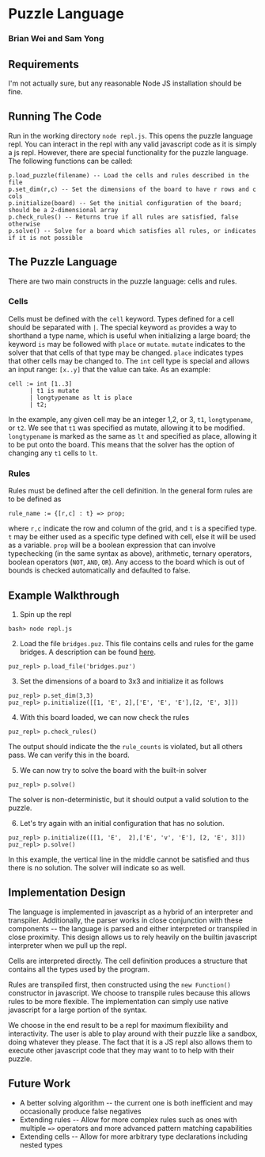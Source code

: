 # Puzzle Language
### Brian Wei and Sam Yong

## Requirements
I'm not actually sure, but any reasonable Node JS installation should be fine.

## Running The Code
Run in the working directory ``node repl.js``.  This opens the puzzle language repl.
You can interact in the repl with any valid javascript code as it is simply a js repl.
However, there are special functionality for the puzzle language.  The following functions can be called:

```
p.load_puzzle(filename) -- Load the cells and rules described in the file
p.set_dim(r,c) -- Set the dimensions of the board to have r rows and c cols
p.initialize(board) -- Set the initial configuration of the board; should be a 2-dimensional array
p.check_rules() -- Returns true if all rules are satisfied, false otherwise
p.solve() -- Solve for a board which satisfies all rules, or indicates if it is not possible
```

## The Puzzle Language
There are two main constructs in the puzzle language: cells and rules.
### Cells
Cells must be defined with the ``cell`` keyword.  Types defined for a cell should be separated with `|`.
The special keyword ``as`` provides a way to shorthand a type name, which is useful when initializing a
large board; the keyword ``is`` may be followed with ``place`` or ``mutate``. ``mutate`` indicates to the
solver that that cells of that type may be changed. ``place`` indicates types that other cells may be
changed to. The ``int`` cell type is special and allows an input range: ``[x..y]`` that the value can take.
As an example:

```
cell := int [1..3]
      | t1 is mutate
      | longtypename as lt is place
      | t2;
```

In the example, any given cell may be an integer 1,2, or 3, ``t1``, ``longtypename``, or ``t2``.  We see that ``t1``
was specified as mutate, allowing it to be modified.  ``longtypename`` is marked as the same as ``lt`` and specified as
place, allowing it to be put onto the board.  This means that the solver has the option of changing any ``t1`` cells to ``lt``.

### Rules
Rules must be defined after the cell definition.  In the general form rules are to be defined as

```
rule_name := {[r,c] : t} => prop;
```
where ``r,c`` indicate the row and column of the grid, and ``t`` is a specified type.  ``t`` may be either used as a specific type
defined with cell, else it will be used as a variable.  ``prop`` will be a boolean expression that can involve typechecking
(in the same syntax as above), arithmetic, ternary operators, boolean operators (``NOT``, ``AND``, ``OR``).  Any access to the
board which is out of bounds is checked automatically and defaulted to false.

## Example Walkthrough
1. Spin up the repl
```
bash> node repl.js
```
2. Load the file ``bridges.puz``.  This file contains cells and rules for the game bridges.  A description can be found
[here](https://en.wikipedia.org/wiki/Hashiwokakero).
```
puz_repl> p.load_file('bridges.puz')
```
3. Set the dimensions of a board to 3x3 and initialize it as follows
```
puz_repl> p.set_dim(3,3)
puz_repl> p.initialize([[1, 'E', 2],['E', 'E', 'E'],[2, 'E', 3]])
```
4. With this board loaded, we can now check the rules
```
puz_repl> p.check_rules()
```
The output should indicate the the ``rule_counts`` is violated, but all others pass.  We can verify this in the board.

5. We can now try to solve the board with the built-in solver
```
puz_repl> p.solve()
```
The solver is non-deterministic, but it should output a valid solution to the puzzle.

6.  Let's try again with an initial configuration that has no solution.
```
puz_repl> p.initialize([[1, 'E',  2],['E', 'v', 'E'], [2, 'E', 3]])
puz_repl> p.solve()
```
In this example, the vertical line in the middle cannot be satisfied and thus there is no solution.
The solver will indicate so as well.

## Implementation Design
The language is implemented in javascript as a hybrid of an interpreter and transpiler.  Additionally, the parser works in
close conjunction with these components -- the language is parsed and either interpreted or transpiled in close proximity.
This design allows us to rely heavily on the builtin javascript interpreter when we pull up the repl.

Cells are interpreted directly.  The cell definition produces a structure that contains all the types used by the program.

Rules are transpiled first, then constructed using the ``new Function()`` constructor in javascript.  We choose to transpile
rules because this allows rules to be more flexible.  The implementation can simply use native javascript for a large portion
of the syntax.

We choose in the end result to be a repl for maximum flexibility and interactivity.  The user is able to play around
with their puzzle like a sandbox, doing whatever they please.  The fact that it is a JS repl also allows them to execute
other javascript code that they may want to to help with their puzzle.

## Future Work
* A better solving algorithm -- the current one is both inefficient and may occasionally produce false negatives
* Extending rules -- Allow for more complex rules such as ones with multiple ``=>`` operators and more advanced
pattern matching capabilities
* Extending cells -- Allow for more arbitrary type declarations including nested types

